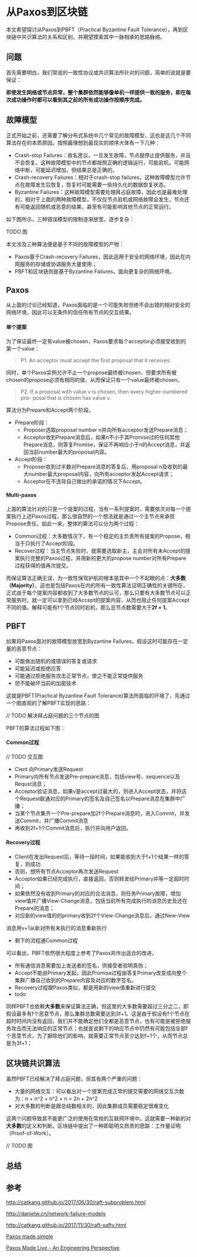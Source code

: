 # 从Paxos到区块链

本文希望探讨从Paxos到PBFT（Practical Byzantine Fault Tolerance），再到区块链中共识算法的关系和区别，并期望摸索其中一脉相承的思路脉络。



## **问题**

首先需要明白，我们常说的一致性协议或共识算法所针对的问题，简单的说就是要保证：

**即使发生网络或节点异常，整个集群依然能够像单机一样提供一致的服务，即在每次成功操作时都可以看到其之前的所有成功操作按顺序完成。**



## **故障模型**

正式开始之前，还需要了解分布式系统中几个常见的故障模型，这也是这几个不同算法存在的本质原因。按照最理想到最现实的顺序大体有一下几种：

- Crash-stop Failures：故名思议，一旦发生故障，节点就停止提供服务，并且不会恢复。这种故障模型中的节点都按照正确的逻辑运行，可能宕机，可能网络中断，可能延迟增加，但结果总是正确的。
- Crash-recovery Failures：相对于crash-stop failures，这种故障模型允许节点在故障发生后恢复，恢复时可能需要一些持久化的数据恢复状态。
- Byzantine Failures：这种故障模型需要处理拜占庭故障，因此也是最难处理的，相对于上面的两种故障模型，不仅仅节点宕机或网络故障会发生，节点还有可能返回随机或恶意的结果，甚至有可能影响其他节点的正常运行。

如下图所示，三种错误模型的限制逐渐放宽，逐步复杂：

TODO 图



本文涉及三种算法便是基于不同的故障模型的产物：

- Paxos基于Crash-recovery Failures，因此适用于安全的网络环境，因此在内网服务的存储或协调服务大量使用；
- PBFT和区块链则是基于Byzantine Failures，面向更复杂的网络环境。



## **Paxos**

从上面的讨论已经知道，Paxos面临的是一个可能失败但绝不会出错的相对安全的网络环境，因此可以无条件的信任所有节点的交互结果。

#### **单个提案**

为了保证最终一定有value被chosen，Paxos要求每个acceptor必须接受收到的第一个value：

> P1. An acceptor must accept the first proposal that it receives.

同时，单个Paxos实例允许不止一个propose最终被chosen，但要求所有被chosen的propose必须有相同的值，从而保证只有一个value最终被chosen。

> P2. If a proposal with value v is chosen, then every higher-numbered pro- posal that is chosen has value v.

算法分为Prepare和Accept两个阶段，

- Prepare阶段：
  - Proposer选取proposal number n并向所有acceptor发送Prepare消息；
  - Acceptor收到Prepare消息后，如果n不小于其Promise过的任何其他Prepare消息，则答复Promise，保证不再响应小于n的Accept消息，并返回当前number最大的proposal内容。
- Accept阶段：
  - Proposer收到过半数对Prepare消息的答复后，用proposal n及收到的最大number最大proposal内容，向所有acceptor发起Accept请求；
  - Acceptor在不违背自己做出的承诺的情况下Accept。



#### **Multi-paxos**

上面的算法针对的只是一个提案的过程，当有一系列提案时，需要依次对每一个提案执行上述Paxos过程，那么很自然的一个想法就是通过一个主节点来承担Propose责任。如此一来，整体的算法可以分为两个过程：

- Common过程：大多数情况下，有一个稳定的主负责所有提案的Propose，相当于只执行了Accept阶段。
- Recover过程：当主节点失败时，就需要选取新主，主会对所有未Accept的提案执行完整的Paxos过程，并用新的更大的propose number对所有Prepare过程获得的值再次提交。

而保证算法正确无误，为一致性保驾护航的根本是其中一个不起眼的点：**大多数（Majority）**，这也是包括Paxos在内的所有一致性算法证明正确性的关键所在，正式由于每个提案内容都收到了大多数节点的认可，那么只要有大多数节点可以正常服务时，就一定可以拿到已经Accept的提案内容，从而也阻止任何提案Accept不同的值。解释可能有f个节点同时宕机，那么总节点数需要大于**2f + 1**。





## PBFT

如果将Paxos面对的故障模型放宽到Byzantine Failures，假设这时可能存在一定量的恶意节点：

- 可能做出随机的或错误的答复或请求
- 可能延迟或拒绝应答
- 可能通过拒绝服务攻击正常节点，使之不能正常提供服务
- 但不能破坏当前的加密技术

这就是PBFT(Practical Byzantine Fault Tolerance)算法所面临的环境了，先通过一个图直观的了解PBFT实现的思路：

// TODO 解决拜占庭问题的三个节点的图



PBFT的算法过程如下图：



#### **Common过程**

// TODO 交互图



- Cient 向Primary发送Request
- Primary向所有节点发送Pre-prepare消息，包括view号、sequence以及Requst消息；
- Acceptor验证消息，如果v是accept过最大的，则进入Accept状态，并将这个Request联通对应的Primary的签名及自己签名以Prepare消息在集群中广播；
- 当某个节点集齐一个Pre-prepare加2f个Prepare消息时，进入Commit，并发送Commit，并广播Commit消息
- 再收到2f+1个Commit消息后，执行并向用户返回。



#### **Recovery过程**

- Client在发出Request后，等待一段时间，如果能收到大于f+1个结果一样的答复，则成功
- 否则，想所有节点Acceptor再次发送Request
- Acceptor如果已经完成执行，直接返回，否则转发给Primary并等一定超时时间；
- 如果依然没有收到Primary的对应的合法消息，则任务Primary故障，增加view值并广播View-Change消息，包括当前所有完成执行的消息历史及还在Prepare的消息；
- 对应新的view值的的primary收到2f个View-Change消息后，通过New-View

消息用v+1从新对所有未执行的消息重新执行

- 剩下的流程通Common过程



可以看出，PBFT依然很大程度上参考了Paxos并作出适合的改进，

- 所有通信消息需要加上发送者的签名，供接受者验明真伪；
- Accept不能由Primary发起，因此Promise过程由答复Primary改变成向整个集群广播自己收到的Prepare内容及对应的数字签名。
- Recovery过程跟Paxos类似，都是用新的view值重新进行提交
- todo



同样PBFT也依赖**大多数**来保证算法正确，但这里的大多数需要超过三分之二，即假设最多有f个恶意节点，那么集群总数需要达到3f+1。这是由于假设有f个节点在超时时间内没有返回，我们并不能确定他们全都是恶意节点，也有可能是被拒绝服务攻击而无法响应的正常节点；也就是说剩下的响应节点中仍然有可能包括全部f个恶意节点，为了摒除他们的影响，就需要正常节点至少达到f+1个，从而节点总是为3f+1；



## 区块链共识算法

虽然PBFT已经解决了拜占庭问题，但其有两个严重的问题：

- 大量的网络交互：可以看出对一个提案完成正常的提交需要的网络交互次数为：n + n^2 + n^2 + n = 2n + 2n^2
- 对大多数的判断是跟总结数相关的，因此集群成员需要稳定很难变化

这两个问题导致其不能更广泛的使用在常规的互联网环境中。这就需要一种新的对**大多数**的定义和判断。区块链中提出了一种即聪明又昂贵的思路：工作量证明（Proof-of-Work）。

// TODO 图





## 总结



## 参考

http://catkang.github.io/2017/06/30/raft-subproblem.html

http://danielw.cn/network-failure-models

http://catkang.github.io/2017/11/30/raft-safty.html

[Paxos made simple](https://www.google.com/url?sa=t&rct=j&q=&esrc=s&source=web&cd=1&ved=0ahUKEwjUx7L9_-XXAhUES7wKHbENAw8QFggnMAA&url=https%3a%2f%2flamport%2eazurewebsites%2enet%2fpubs%2fpaxos-simple%2epdf&usg=AOvVaw2LqxhZNPEfgaMeyvZEm9xs)

[Paxos Made Live - An Engineering Perspective](http://www.read.seas.harvard.edu/~kohler/class/08w-dsi/chandra07paxos.pdf)